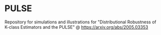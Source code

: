 # PULSE
Repository for simulations and illustrations for "Distributional Robustness of K-class Estimators and the PULSE" @ https://arxiv.org/abs/2005.03353
